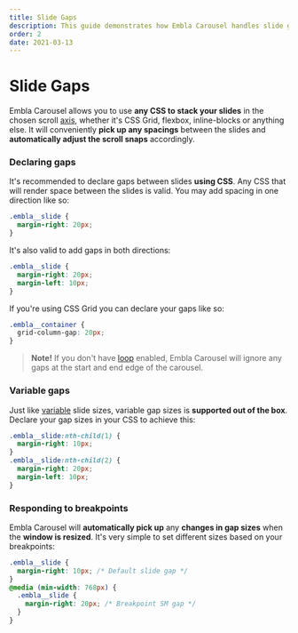 ```yaml
---
title: Slide Gaps
description: This guide demonstrates how Embla Carousel handles slide gaps and how to customize them.
order: 2
date: 2021-03-13
---
```


# Slide Gaps

Embla Carousel allows you to use **any CSS to stack your slides** in the chosen scroll [axis](/api/options/#axis), whether it's CSS Grid, flexbox, inline-blocks or anything else. It will conveniently **pick up any spacings** between the slides and **automatically adjust the scroll snaps** accordingly.

### Declaring gaps

It's recommended to declare gaps between slides **using CSS**. Any CSS that will render space between the slides is valid. You may add spacing in one direction like so:

```css
.embla__slide {
  margin-right: 20px;
}
```

It's also valid to add gaps in both directions:

```css
.embla__slide {
  margin-right: 20px;
  margin-left: 10px;
}
```

If you're using CSS Grid you can declare your gaps like so:

```css
.embla__container {
  grid-column-gap: 20px;
}
```

> **Note!** If you don't have [loop](/api/options/#loop) enabled, Embla Carousel will ignore any gaps at the start and end edge of the carousel.

### Variable gaps

Just like [variable](/guides/slide-sizes/#variable-sizes) slide sizes, variable gap sizes is **supported out of the box**. Declare your gap sizes in your CSS to achieve this:

```css
.embla__slide:nth-child(1) {
  margin-right: 10px;
}
.embla__slide:nth-child(2) {
  margin-right: 20px;
  margin-left: 10px;
}
```

### Responding to breakpoints

Embla Carousel will **automatically pick up** any **changes in gap sizes** when the **window is resized**. It's very simple to set different sizes based on your breakpoints:

```css
.embla__slide {
  margin-right: 10px; /* Default slide gap */
}
@media (min-width: 768px) {
  .embla__slide {
    margin-right: 20px; /* Breakpoint SM gap */
  }
}
```

